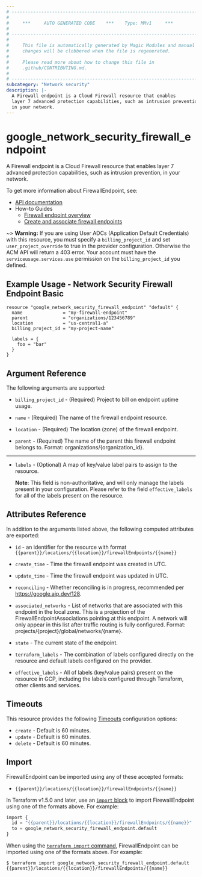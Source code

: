 ```yaml
---
# ----------------------------------------------------------------------------
#
#     ***     AUTO GENERATED CODE    ***    Type: MMv1     ***
#
# ----------------------------------------------------------------------------
#
#     This file is automatically generated by Magic Modules and manual
#     changes will be clobbered when the file is regenerated.
#
#     Please read more about how to change this file in
#     .github/CONTRIBUTING.md.
#
# ----------------------------------------------------------------------------
subcategory: "Network security"
description: |-
  A Firewall endpoint is a Cloud Firewall resource that enables
  layer 7 advanced protection capabilities, such as intrusion prevention,
  in your network.
---
```


# google_network_security_firewall_endpoint

A Firewall endpoint is a Cloud Firewall resource that enables
layer 7 advanced protection capabilities, such as intrusion prevention,
in your network.


To get more information about FirewallEndpoint, see:

* [API documentation](https://cloud.google.com/firewall/docs/reference/network-security/rest/v1/organizations.locations.firewallEndpoints)
* How-to Guides
    * [Firewall endpoint overview](https://cloud.google.com/firewall/docs/about-firewall-endpoints)
    * [Create and associate firewall endpoints](https://cloud.google.com/firewall/docs/configure-firewall-endpoints)

~> **Warning:** If you are using User ADCs (Application Default Credentials) with this resource,
you must specify a `billing_project_id` and set `user_project_override` to true
in the provider configuration. Otherwise the ACM API will return a 403 error.
Your account must have the `serviceusage.services.use` permission on the
`billing_project_id` you defined.

## Example Usage - Network Security Firewall Endpoint Basic


```hcl
resource "google_network_security_firewall_endpoint" "default" {
  name               = "my-firewall-endpoint"
  parent             = "organizations/123456789"
  location           = "us-central1-a"
  billing_project_id = "my-project-name"

  labels = {
    foo = "bar"
  }
}
```

## Argument Reference

The following arguments are supported:


* `billing_project_id` -
  (Required)
  Project to bill on endpoint uptime usage.

* `name` -
  (Required)
  The name of the firewall endpoint resource.

* `location` -
  (Required)
  The location (zone) of the firewall endpoint.

* `parent` -
  (Required)
  The name of the parent this firewall endpoint belongs to.
  Format: organizations/{organization_id}.


- - -


* `labels` -
  (Optional)
  A map of key/value label pairs to assign to the resource.

  **Note**: This field is non-authoritative, and will only manage the labels present in your configuration.
  Please refer to the field `effective_labels` for all of the labels present on the resource.


## Attributes Reference

In addition to the arguments listed above, the following computed attributes are exported:

* `id` - an identifier for the resource with format `{{parent}}/locations/{{location}}/firewallEndpoints/{{name}}`

* `create_time` -
  Time the firewall endpoint was created in UTC.

* `update_time` -
  Time the firewall endpoint was updated in UTC.

* `reconciling` -
  Whether reconciling is in progress, recommended per https://google.aip.dev/128.

* `associated_networks` -
  List of networks that are associated with this endpoint in the local zone.
  This is a projection of the FirewallEndpointAssociations pointing at this
  endpoint. A network will only appear in this list after traffic routing is
  fully configured. Format: projects/{project}/global/networks/{name}.

* `state` -
  The current state of the endpoint.

* `terraform_labels` -
  The combination of labels configured directly on the resource
   and default labels configured on the provider.

* `effective_labels` -
  All of labels (key/value pairs) present on the resource in GCP, including the labels configured through Terraform, other clients and services.


## Timeouts

This resource provides the following
[Timeouts](https://developer.hashicorp.com/terraform/plugin/sdkv2/resources/retries-and-customizable-timeouts) configuration options:

- `create` - Default is 60 minutes.
- `update` - Default is 60 minutes.
- `delete` - Default is 60 minutes.

## Import


FirewallEndpoint can be imported using any of these accepted formats:

* `{{parent}}/locations/{{location}}/firewallEndpoints/{{name}}`


In Terraform v1.5.0 and later, use an [`import` block](https://developer.hashicorp.com/terraform/language/import) to import FirewallEndpoint using one of the formats above. For example:

```tf
import {
  id = "{{parent}}/locations/{{location}}/firewallEndpoints/{{name}}"
  to = google_network_security_firewall_endpoint.default
}
```

When using the [`terraform import` command](https://developer.hashicorp.com/terraform/cli/commands/import), FirewallEndpoint can be imported using one of the formats above. For example:

```
$ terraform import google_network_security_firewall_endpoint.default {{parent}}/locations/{{location}}/firewallEndpoints/{{name}}
```
